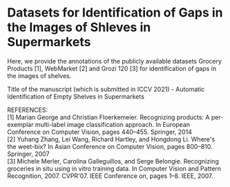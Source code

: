 # Datasets for Identification of Gaps in the Images of Shleves in Supermarkets

Here, we provide the annotations of the publicly available datasets Grocery Products [1], WebMarket [2] and Grozi 120 [3] for identification of gaps in the images of shelves.

Title of the manuscript (which is submitted in ICCV 2021) - Automatic Identification of Empty Shelves in Supermarkets



REFERENCES:</br>
[1] Marian George and Christian Floerkemeier. Recognizing products: A per-exemplar multi-label image classification approach. In European Conference on Computer Vision, pages 440–455. Springer, 2014 </br>
[2] Yuhang Zhang, Lei Wang, Richard Hartley, and Hongdong Li. Where's the weet-bix? In Asian Conference on Computer Vision, pages 800–810. Springer, 2007 </br>
[3] Michele Merler, Carolina Galleguillos, and Serge Belongie. Recognizing groceries in situ using in vitro training data. In Computer Vision and Pattern Recognition, 2007. CVPR'07. IEEE Conference on, pages 1–8. IEEE, 2007. </br>
